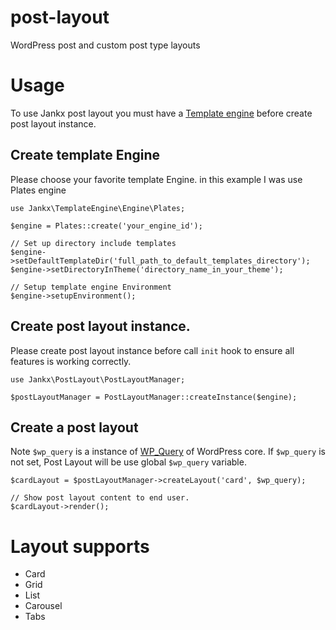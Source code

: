 # post-layout
WordPress post and custom post type layouts


# Usage
To use Jankx post layout you must have a [Template engine](https://github.com/jankx/template-engine) before create post layout instance.

## Create template Engine
Please choose your favorite template Engine. in this example I was use Plates engine

```
use Jankx\TemplateEngine\Engine\Plates;

$engine = Plates::create('your_engine_id');

// Set up directory include templates
$engine->setDefaultTemplateDir('full_path_to_default_templates_directory');
$engine->setDirectoryInTheme('directory_name_in_your_theme');

// Setup template engine Environment
$engine->setupEnvironment();
```

## Create post layout instance.

Please create post layout instance before call `init` hook to ensure all features is working correctly.

```
use Jankx\PostLayout\PostLayoutManager;

$postLayoutManager = PostLayoutManager::createInstance($engine);
```

## Create a post layout

Note `$wp_query` is a instance of [WP_Query](https://developer.wordpress.org/reference/classes/wp_query/) of WordPress core. If `$wp_query` is not set, Post Layout will be use global `$wp_query` variable.

```
$cardLayout = $postLayoutManager->createLayout('card', $wp_query);

// Show post layout content to end user.
$cardLayout->render();
```


# Layout supports
- Card
- Grid
- List
- Carousel
- Tabs

